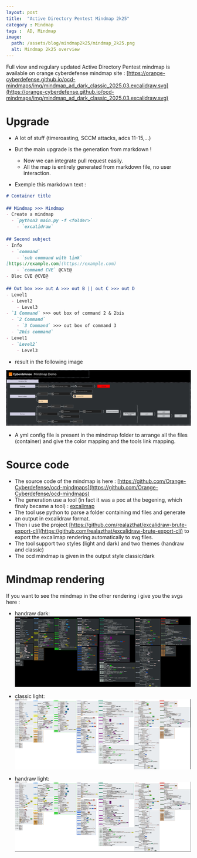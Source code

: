 ```yaml
---
layout: post
title:  "Active Directory Pentest Mindmap 2k25"
category : Mindmap
tags :  AD, Mindmap
image:
  path: /assets/blog/mindmap2k25/mindmap_2k25.png
  alt: Mindmap 2k25 overview
---
```



Full view and regulary updated Active Directory Pentest mindmap is available on orange cyberdefense mindmap site : [https://orange-cyberdefense.github.io/ocd-mindmaps/img/mindmap_ad_dark_classic_2025.03.excalidraw.svg](https://orange-cyberdefense.github.io/ocd-mindmaps/img/mindmap_ad_dark_classic_2025.03.excalidraw.svg)


# Upgrade

- A lot of stuff (timeroasting, SCCM attacks, adcs 11-15,...)
- But the main upgrade is the generation from markdown !
  - Now we can integrate pull request easily.
  - All the map is entirely generated from markdown file, no user interaction.

- Exemple this markdown text :

```markdown
# Container title

## Mindmap >>> Mindmap
- Create a mindmap
  - `python3 main.py -f <folder>`
    - `excalidraw`

## Second subject
- Info
  - `command`
    - `sub command with link`
[https://example.com](https://example.com)
    - `command CVE` @CVE@
- Bloc CVE @CVE@

## Out box >>> out A >>> out B || out C >>> out D
- Level1
  - Level2
    - Level3
- `1 Command` >>> out box of command 2 & 2bis
  - `2 Command`
    - `3 Command` >>> out box of command 3
  - `2bis command`
- Level1
  - `Level2`
    - Level3
```

- result in the following image

![demo_dark_classic.png](/assets/blog/mindmap2k25/demo_dark_classic.png)

- A yml config file is present in the mindmap folder to arrange all the files (container) and give the color mapping and the tools link mapping.

# Source code

- The source code of the mindmap is here : [https://github.com/Orange-Cyberdefense/ocd-mindmaps](https://github.com/Orange-Cyberdefense/ocd-mindmaps)
- The generation use a tool (in fact it was a poc at the begening, which finaly became a tool) : [excalimap](https://github.com/Orange-Cyberdefense/ocd-mindmaps/tree/main/excalimap)
- The tool use python to parse a folder containing md files and generate an output in excalidraw format.
- Then i use the project [https://github.com/realazthat/excalidraw-brute-export-cli](https://github.com/realazthat/excalidraw-brute-export-cli) to export the excalimap rendering automatically to svg files.
- The tool support two styles (light and dark) and two themes (handraw and classic)
- The ocd mindmap is given in the output style classic/dark

# Mindmap rendering

If you want to see the mindmap in the other rendering i give you the svgs here :

- handraw dark:
[![handraw_dark_thumb.png](/assets/blog/mindmap2k25/handraw_dark_thumb.png)](/assets/blog/mindmap2k25/mindmap_ad_dark_handraw_2025.03.excalidraw.svg)

- classic light:
[![classic_light_thumb.png](/assets/blog/mindmap2k25/classic_light_thumb.png)](/assets/blog/mindmap2k25/mindmap_ad_light_classic_2025.03.excalidraw.svg)

- handraw light:
[![handraw_light_thumb.png](/assets/blog/mindmap2k25/handraw_light_thumb.png)](/assets/blog/mindmap2k25/mindmap_ad_light_handraw_2025.03.excalidraw.svg)